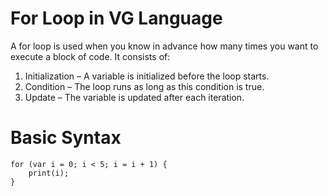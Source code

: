 # For Loop in VG Language
A for loop is used when you know in advance how many times you want to execute a block of code. It consists of:

1. Initialization – A variable is initialized before the loop starts.
2. Condition – The loop runs as long as this condition is true.
3. Update – The variable is updated after each iteration.

# Basic Syntax
```vg
for (var i = 0; i < 5; i = i + 1) {
    print(i);
}
```